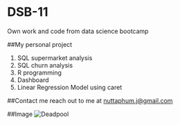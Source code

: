 # DSB-11
Own work and code from data science bootcamp

##My personal project

1. SQL supermarket analysis
2. SQL churn analysis
3. R programming
4. Dashboard
5. Linear Regression Model using caret

##Contact me 
reach out to me at nuttaphum.j@gmail.com

##Image
![Deadpool](https://assets.rappler.com/E159F7859CBF46B2A103EE4F5E4F70F8/img/55C8DDC54BDF4FF3828730E1B2B4278F/DEADPOOL.jpg)

